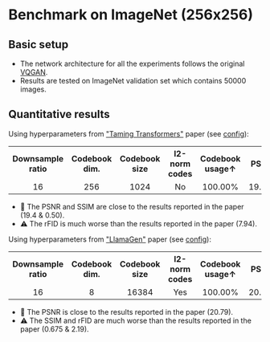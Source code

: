 # Benchmark on ImageNet (256x256)



## Basic setup

- The network architecture for all the experiments follows the original [VQGAN](../models/autoencoder/vqgan_net.py).
- Results are tested on ImageNet validation set which contains 50000 images.



## Quantitative results

Using hyperparameters from ["Taming Transformers"](http://arxiv.org/abs/2012.09841) paper (see [config](../configs/vqgan-imagenet.yaml)):

<table style="text-align: center;">
<tr>
    <th>Downsample ratio</th>
    <th>Codebook dim.</th>
    <th>Codebook size</th>
    <th>l2-norm codes</th>
    <th>Codebook usage↑</th>
    <th>PSNR↑</th>
    <th>SSIM↑</th>
    <th>LPIPS↓</th>
    <th>rFID↓</th>
</tr>
<tr>
    <td>16</td>
    <td>256</td>
    <td>1024</td>
    <td>No</td>
    <td>100.00%</td>
    <td>19.4617</td>
    <td>0.4614</td>
    <td>0.2284</td>
    <td>18.9091</td>
</tr>
</table>

- ️🌱 The PSNR and SSIM are close to the results reported in the paper (19.4 & 0.50).
- ⚠️ The rFID is much worse than the results reported in the paper (7.94).



Using hyperparameters from ["LlamaGen"](http://arxiv.org/abs/2406.06525) paper (see [config](../configs/vqgan-imagenet-llamagen.yaml)):

<table style="text-align: center;">
<tr>
    <th>Downsample ratio</th>
    <th>Codebook dim.</th>
    <th>Codebook size</th>
    <th>l2-norm codes</th>
    <th>Codebook usage↑</th>
    <th>PSNR↑</th>
    <th>SSIM↑</th>
    <th>LPIPS↓</th>
    <th>rFID↓</th>
</tr>
<tr>
    <td>16</td>
    <td>8</td>
    <td>16384</td>
    <td>Yes</td>
    <td>100.00%</td>
    <td>20.0723</td>
    <td>0.5231</td>
    <td>0.1625</td>
    <td>4.0617</td>
</tr>
</table>

- ️🌱 The PSNR is close to the results reported in the paper (20.79).
- ⚠️ The SSIM and rFID are much worse than the results reported in the paper (0.675 & 2.19).
